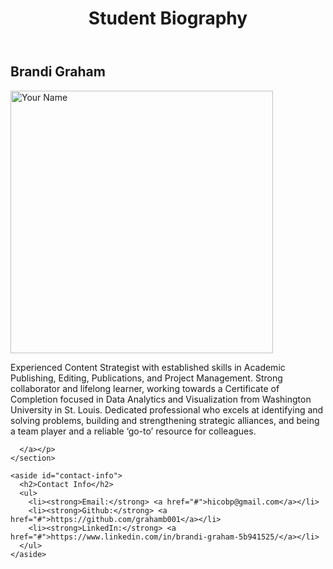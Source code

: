 <!DOCTYPE html>

<!-- CSS Stylesheets with Relative Paths -->

<html lang="en-us">
<head>
  <meta charset="UTF-8">
  <title>CSS Stylesheets with Relative Paths</title>

  <!-- This line is money! It points your HTML to the CSS file. -->
  <!-- Notice the "relative" pathway? It matches a file inside our current directory's "assets" folder. Open it to see our style rules. -->
  <link rel="stylesheet" type="text/css" href="style.css">
</head>

<body>

  <header>
    <h1>Student Biography</h1>
  </header>

  <main class="container">
    <section id="main-bio">
      <section id="figure">
        <h2 id="bio-name">Brandi Graham</h2>
        <img id="bio-image" src="https://scontent-ort2-2.xx.fbcdn.net/v/t1.0-9/32240366_10101260914294802_2664610560980549632_n.jpg?_nc_cat=0&oh=1a8225bf3b4cff4b1239c96f6b852ea6&oe=5BED2CED" alt="Your Name" height="420" float:"left">
      </section>
      <p>Experienced Content Strategist with established skills in Academic Publishing, Editing, Publications, and Project Management. Strong collaborator and lifelong learner, working towards a Certificate of Completion focused in Data Analytics and Visualization from Washington University in St. Louis. Dedicated professional who excels at identifying and solving problems, building and strengthening strategic alliances, and being a team player and a reliable ‘go-to’ resource for colleagues.

      </a></p>
    </section>

    <aside id="contact-info">
      <h2>Contact Info</h2>
      <ul>
        <li><strong>Email:</strong> <a href="#">hicobp@gmail.com</a></li>
        <li><strong>Github:</strong> <a href="#">https://github.com/grahamb001</a></li>
        <li><strong>LinkedIn:</strong> <a href="#">https://www.linkedin.com/in/brandi-graham-5b941525/</a></li>
      </ul>
    </aside>
  </main>

</body>

</html>
